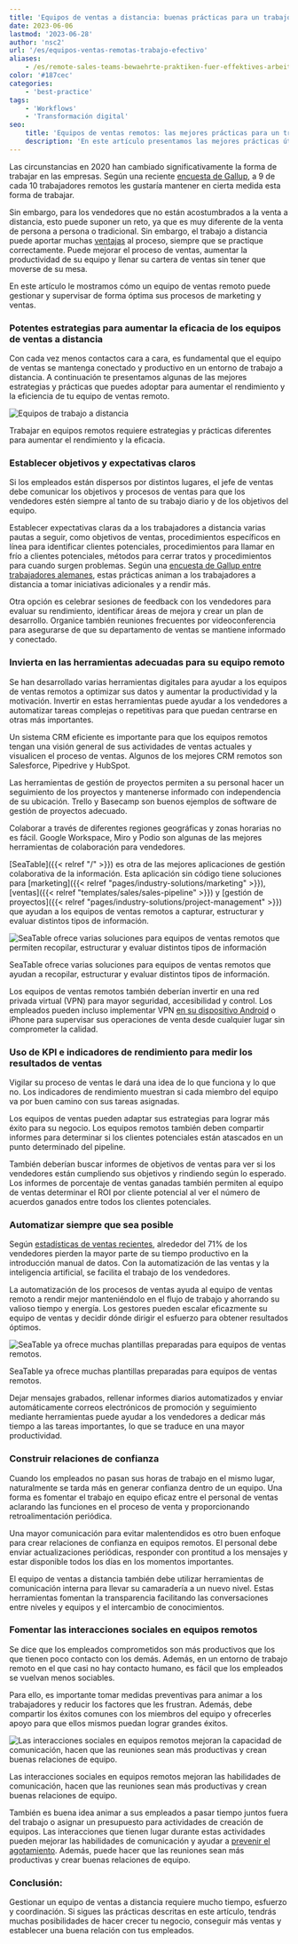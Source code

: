 ```yaml
---
title: 'Equipos de ventas a distancia: buenas prácticas para un trabajo eficaz'
date: 2023-06-06
lastmod: '2023-06-28'
author: 'nsc2'
url: '/es/equipos-ventas-remotas-trabajo-efectivo'
aliases:
    - /es/remote-sales-teams-bewaehrte-praktiken-fuer-effektives-arbeiten
color: '#187cec'
categories:
    - 'best-practice'
tags: 
    - 'Workflows'
    - 'Transformación digital'
seo:
    title: 'Equipos de ventas remotos: las mejores prácticas para un trabajo eficaz'
    description: 'En este artículo presentamos las mejores prácticas útiles para trabajar eficazmente en equipos de ventas a distancia.'
---
```


Las circunstancias en 2020 han cambiado significativamente la forma de trabajar en las empresas. Según una reciente [encuesta de Gallup](https://news.gallup.com/poll/355907/remote-work-persisting-trending-permanent.aspx), a 9 de cada 10 trabajadores remotos les gustaría mantener en cierta medida esta forma de trabajar.

Sin embargo, para los vendedores que no están acostumbrados a la venta a distancia, esto puede suponer un reto, ya que es muy diferente de la venta de persona a persona o tradicional. Sin embargo, el trabajo a distancia puede aportar muchas [ventajas](https://myquickcloud.com/blog/productivity/benefits-of-remote-work/) al proceso, siempre que se practique correctamente. Puede mejorar el proceso de ventas, aumentar la productividad de su equipo y llenar su cartera de ventas sin tener que moverse de su mesa.

En este artículo le mostramos cómo un equipo de ventas remoto puede gestionar y supervisar de forma óptima sus procesos de marketing y ventas.

### Potentes estrategias para aumentar la eficacia de los equipos de ventas a distancia

Con cada vez menos contactos cara a cara, es fundamental que el equipo de ventas se mantenga conectado y productivo en un entorno de trabajo a distancia. A continuación te presentamos algunas de las mejores estrategias y prácticas que puedes adoptar para aumentar el rendimiento y la eficiencia de tu equipo de ventas remoto.

![Equipos de trabajo a distancia](sigmund-eTgMFFzroGc-unsplash-scaled-e1686045067675.jpg)

Trabajar en equipos remotos requiere estrategias y prácticas diferentes para aumentar el rendimiento y la eficacia.

### Establecer objetivos y expectativas claros

Si los empleados están dispersos por distintos lugares, el jefe de ventas debe comunicar los objetivos y procesos de ventas para que los vendedores estén siempre al tanto de su trabajo diario y de los objetivos del equipo.

Establecer expectativas claras da a los trabajadores a distancia varias pautas a seguir, como objetivos de ventas, procedimientos específicos en línea para identificar clientes potenciales, procedimientos para llamar en frío a clientes potenciales, métodos para cerrar tratos y procedimientos para cuando surgen problemas. Según una [encuesta de Gallup entre trabajadores alemanes](http://www.gallup.com/businessjournal/186164/employees-don-know-expected-work.aspx), estas prácticas animan a los trabajadores a distancia a tomar iniciativas adicionales y a rendir más.

Otra opción es celebrar sesiones de feedback con los vendedores para evaluar su rendimiento, identificar áreas de mejora y crear un plan de desarrollo. Organice también reuniones frecuentes por videoconferencia para asegurarse de que su departamento de ventas se mantiene informado y conectado.

### Invierta en las herramientas adecuadas para su equipo remoto

Se han desarrollado varias herramientas digitales para ayudar a los equipos de ventas remotos a optimizar sus datos y aumentar la productividad y la motivación. Invertir en estas herramientas puede ayudar a los vendedores a automatizar tareas complejas o repetitivas para que puedan centrarse en otras más importantes.

Un sistema CRM eficiente es importante para que los equipos remotos tengan una visión general de sus actividades de ventas actuales y visualicen el proceso de ventas. Algunos de los mejores CRM remotos son Salesforce, Pipedrive y HubSpot.

Las herramientas de gestión de proyectos permiten a su personal hacer un seguimiento de los proyectos y mantenerse informado con independencia de su ubicación. Trello y Basecamp son buenos ejemplos de software de gestión de proyectos adecuado.

Colaborar a través de diferentes regiones geográficas y zonas horarias no es fácil. Google Workspace, Miro y Podio son algunas de las mejores herramientas de colaboración para vendedores.

[SeaTable]({{< relref "/" >}}) es otra de las mejores aplicaciones de gestión colaborativa de la información. Esta aplicación sin código tiene soluciones para [marketing]({{< relref "pages/industry-solutions/marketing" >}}), [ventas]({{< relref "templates/sales/sales-pipeline" >}}) y [gestión de proyectos]({{< relref "pages/industry-solutions/project-management" >}}) que ayudan a los equipos de ventas remotos a capturar, estructurar y evaluar distintos tipos de información.

![SeaTable ofrece varias soluciones para equipos de ventas remotos que permiten recopilar, estructurar y evaluar distintos tipos de información](Ansicht_Offers.png)

SeaTable ofrece varias soluciones para equipos de ventas remotos que ayudan a recopilar, estructurar y evaluar distintos tipos de información.

Los equipos de ventas remotos también deberían invertir en una red privada virtual (VPN) para mayor seguridad, accesibilidad y control. Los empleados pueden incluso implementar VPN [en su dispositivo Android](https://cybernews.com/best-vpn/free-vpn-for-android/) o iPhone para supervisar sus operaciones de venta desde cualquier lugar sin comprometer la calidad.

### Uso de KPI e indicadores de rendimiento para medir los resultados de ventas

Vigilar su proceso de ventas le dará una idea de lo que funciona y lo que no. Los indicadores de rendimiento muestran si cada miembro del equipo va por buen camino con sus tareas asignadas.

Los equipos de ventas pueden adaptar sus estrategias para lograr más éxito para su negocio. Los equipos remotos también deben compartir informes para determinar si los clientes potenciales están atascados en un punto determinado del pipeline.

También deberían buscar informes de objetivos de ventas para ver si los vendedores están cumpliendo sus objetivos y rindiendo según lo esperado. Los informes de porcentaje de ventas ganadas también permiten al equipo de ventas determinar el ROI por cliente potencial al ver el número de acuerdos ganados entre todos los clientes potenciales.

### Automatizar siempre que sea posible

Según [estadísticas de ventas recientes](https://www.heinzmarketing.com/2015/02/15-inside-sales-statistics-last-weeks-aa-isp-front-lines-conference/), alrededor del 71% de los vendedores pierden la mayor parte de su tiempo productivo en la introducción manual de datos. Con la automatización de las ventas y la inteligencia artificial, se facilita el trabajo de los vendedores.

La automatización de los procesos de ventas ayuda al equipo de ventas remoto a rendir mejor manteniéndolo en el flujo de trabajo y ahorrando su valioso tiempo y energía. Los gestores pueden escalar eficazmente su equipo de ventas y decidir dónde dirigir el esfuerzo para obtener resultados óptimos.

![SeaTable ya ofrece muchas plantillas preparadas para equipos de ventas remotos.](templates-crm-remote.png)

SeaTable ya ofrece muchas plantillas preparadas para equipos de ventas remotos.

Dejar mensajes grabados, rellenar informes diarios automatizados y enviar automáticamente correos electrónicos de promoción y seguimiento mediante herramientas puede ayudar a los vendedores a dedicar más tiempo a las tareas importantes, lo que se traduce en una mayor productividad.

### Construir relaciones de confianza

Cuando los empleados no pasan sus horas de trabajo en el mismo lugar, naturalmente se tarda más en generar confianza dentro de un equipo. Una forma es fomentar el trabajo en equipo eficaz entre el personal de ventas aclarando las funciones en el proceso de venta y proporcionando retroalimentación periódica.

Una mayor comunicación para evitar malentendidos es otro buen enfoque para crear relaciones de confianza en equipos remotos. El personal debe enviar actualizaciones periódicas, responder con prontitud a los mensajes y estar disponible todos los días en los momentos importantes.

El equipo de ventas a distancia también debe utilizar herramientas de comunicación interna para llevar su camaradería a un nuevo nivel. Estas herramientas fomentan la transparencia facilitando las conversaciones entre niveles y equipos y el intercambio de conocimientos.

### Fomentar las interacciones sociales en equipos remotos

Se dice que los empleados comprometidos son más productivos que los que tienen poco contacto con los demás. Además, en un entorno de trabajo remoto en el que casi no hay contacto humano, es fácil que los empleados se vuelvan menos sociables.

Para ello, es importante tomar medidas preventivas para animar a los trabajadores y reducir los factores que les frustran. Además, debe compartir los éxitos comunes con los miembros del equipo y ofrecerles apoyo para que ellos mismos puedan lograr grandes éxitos.

![Las interacciones sociales en equipos remotos mejoran la capacidad de comunicación, hacen que las reuniones sean más productivas y crean buenas relaciones de equipo.](antenna-ZDN-G1xBWHY-unsplash-scaled-e1686045663343-711x474.jpg)

Las interacciones sociales en equipos remotos mejoran las habilidades de comunicación, hacen que las reuniones sean más productivas y crean buenas relaciones de equipo.

También es buena idea animar a sus empleados a pasar tiempo juntos fuera del trabajo o asignar un presupuesto para actividades de creación de equipos. Las interacciones que tienen lugar durante estas actividades pueden mejorar las habilidades de comunicación y ayudar a [prevenir el agotamiento](https://breadnbeyond.com/articles/wfh-burnout/). Además, puede hacer que las reuniones sean más productivas y crear buenas relaciones de equipo.

### Conclusión:

Gestionar un equipo de ventas a distancia requiere mucho tiempo, esfuerzo y coordinación. Si sigues las prácticas descritas en este artículo, tendrás muchas posibilidades de hacer crecer tu negocio, conseguir más ventas y establecer una buena relación con tus empleados.
